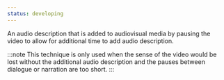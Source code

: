```yaml
---
status: developing
---
```


An audio description that is added to audiovisual media by pausing the video to allow for additional time to add audio description. 

:::note
This technique is only used when the sense of the video would be lost without the additional audio description and the pauses between dialogue or narration are too short.
:::